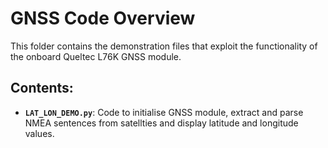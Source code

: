 # GNSS Code Overview

This folder contains the demonstration files that exploit the functionality of the onboard Queltec L76K GNSS module.

## Contents:

- **`LAT_LON_DEMO.py`**: Code to initialise GNSS module, extract and parse NMEA sentences from satellties and display latitude and longitude values.
